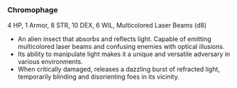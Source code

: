 ### Chromophage

4 HP, 1 Armor, 8 STR, 10 DEX, 6 WIL, Multicolored Laser Beams (d8)

- An alien insect that absorbs and reflects light. Capable of emitting multicolored laser beams and confusing enemies with optical illusions.
- Its ability to manipulate light makes it a unique and versatile adversary in various environments.
- When critically damaged, releases a dazzling burst of refracted light, temporarily blinding and disorienting foes in its vicinity.

